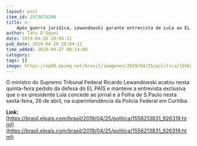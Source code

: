 ```yaml
---
layout: post
item_id: 2573676296
title: >-
    Após guerra jurídica, Lewandowski garante entrevista de Lula ao EL PAÍS
author: Tatu D'Oquei
date: 2019-04-26 20:04:11
pub_date: 2019-04-26 20:04:11
time_added: 2019-04-27 08:14:08
category: 
tags: []
image: https://ep00.epimg.net/brasil/imagenes/2019/04/25/politica/1556213831_926319_1556213989_rrss_normal.jpg
---
```


O ministro do Supremo Tribunal Federal Ricardo Lewandowski acatou nesta quinta-feira pedido da defesa do EL PAÍS e manteve a entrevista exclusiva que o ex-presidente Lula concede ao jornal e à Folha de S.Paulo nesta sexta-feira, 26 de abril, na superintendência da Polícia Federal em Curitiba.

**Link:** [https://brasil.elpais.com/brasil/2019/04/25/politica/1556213831_926319.html](https://brasil.elpais.com/brasil/2019/04/25/politica/1556213831_926319.html)

